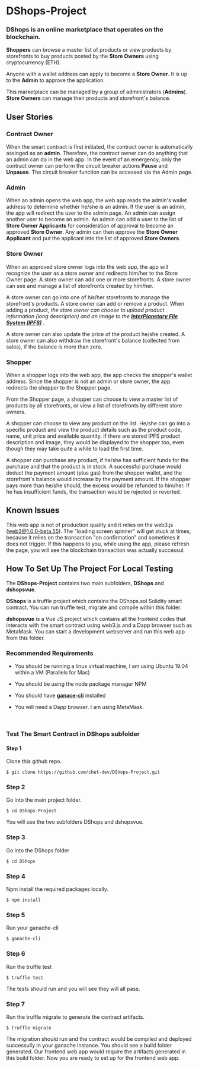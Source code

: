 # DShops-Project

### DShops is an online marketplace that operates on the blockchain.

**Shoppers** can browse a master list of products or view products by storefronts to buy products posted by the **Store Owners** using cryptocurrency (ETH).

Anyone with a wallet address can apply to become a **Store Owner**. It is up to the **Admin** to approve the application.

This marketplace can be managed by a group of administrators (**Admins**). **Store Owners** can manage their products and storefront's balance.

## User Stories


### Contract Owner

When the smart contract is first initiated, the contract owner is automatically assinged as an **admin**. Therefore, the contract owner can do anything that an admin can do in the web app. In the event of an emergency, only the contract owner can perform the circuit breaker actions **Pause** and **Unpause**. The circuit breaker function can be accessed via the Admin page.

### Admin

When an admin opens the web app, the web app reads the admin's wallet address to determine whether he/she is an admin. If the user is an admin, the app will redirect the user to the admin page. An admin can assign another user to become an admin. An admin can add a user to the list of **Store Owner Applicants** for consideration of approval to become an approved **Store Owner**. Any admin can then approve the **Store Owner Applicant** and put the applicant into the list of approved **Store Owners**.


### Store Owner

When an approved store owner logs into the web app, the app will recognize the user as a store owner and redirects him/her to the Store Owner page. A store owner can add one or more storefronts. A store owner can see and manage a list of storefronts created by him/her. 

A store owner can go into one of his/her storefronts to manage the storefront's products. A store owner can add or remove a product. When adding a product, *the store owner can choose to upload product information (long description) and an image to the [**InterPlanetary File System (IPFS)**](https://ipfs.io/)* .

A store owner can also update the price of the product he/she created. A store owner can also withdraw the storefront's balance (collected from sales), if the balance is more than zero.

### Shopper

When a shopper logs into the web app, the app checks the shopper's wallet address. Since the shopper is not an admin or store owner, the app redirects the shopper to the Shopper page.

From the Shopper page, a shopper can choose to view a master list of products by all storefronts, or view a list of storefronts by different store owners.

A shopper can choose to view any product on the list. He/she can go into a specific product and view the product details such as the product code, name, unit price and available quantity. If there are stored IPFS product description and image, they would be displayed to the shopper too, even though they may take quite a while to load the first time.

A shopper can purchase any product, if he/she has sufficient funds for the purchase and that the product is in stock. A successful purchase would deduct the payment amount (plus gas) from the shopper wallet, and the storefront's balance would increase by the payment amount. If the shopper pays more than he/she should, the excess would be refunded to him/her. If he has insufficient funds, the transaction would be rejected or reverted.

## Known Issues

This web app is not of production quality and it relies on the web3.js (web3@1.0.0-beta.55). The "loading screen spinner" will get stuck at times, because it relies on the transaction "on confirmation" and sometimes it does not trigger. If this happens to you, while using the app, please refresh the page, you will see the blockchain transaction was actually successul.

## How To Set Up The Project For Local Testing

The **DShops-Project** contains two main subfolders, **DShops** and **dshopsvue**.

**DShops** is a truffle project which contains the DShops.sol Solidity smart contract. You can run truffle test, migrate and compile within this folder.

**dshopsvue** is a Vue JS project which contains all the frontend codes that interacts with the smart contract using web3.js and a Dapp browser such as MetaMask. You can start a development webserver and run this web app from this folder.

### Recommended Requirements

+ You should be running a linux virtual machine, I am using Ubuntu 19.04 within a VM (Parallels for Mac)

+ You should be using the node package manager NPM

+ You should have [**ganace-cli**](https://github.com/trufflesuite/ganache-cli) installed

+ You will need a Dapp browser. I am using MetaMask.

&nbsp;

### Test The Smart Contract in DShops subfolder

#### Step 1

Clone this github repo.

```
$ git clone https://github.com/chet-dev/DShops-Project.git
```

### Step 2

Go into the main project folder.
```
$ cd DShops-Project
```

You will see the two subfolders DShops and dshopsvue.

### Step 3

Go into the DShops folder

```
$ cd DShops
```

### Step 4

Npm install the required packages locally.

```
$ npm install
```

### Step 5

Run your ganache-cli

```
$ ganache-cli
```

### Step 6

Run the truffle test

```
$ truffle test
```

The tests should run and you will see they will all pass.

### Step 7

Run the truffle migrate to generate the contract artifacts.

```
$ truffle migrate
```
The migration should run and the contract would be compiled and deployed successully in your ganache instance. You should see a build folder generated. Our frontend web app would require the artifacts generated in this build folder. Now you are ready to set up for the frontend web app.
